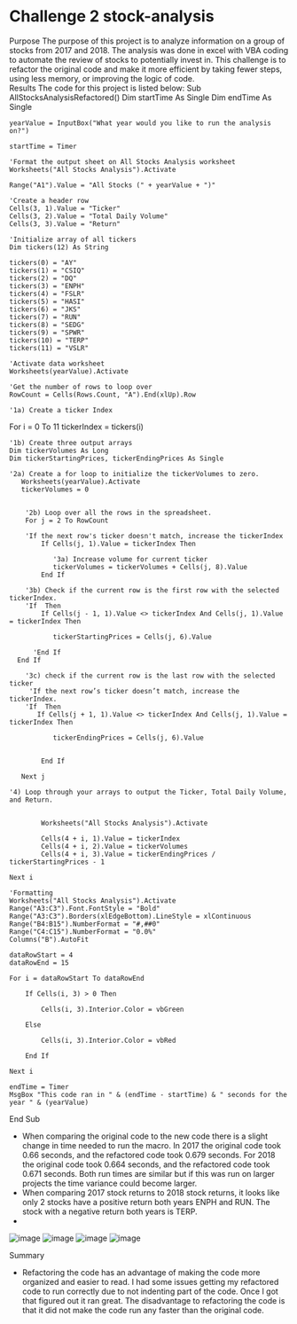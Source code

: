 # Challenge 2 stock-analysis

Purpose
The purpose of this project is to analyze information on a group of stocks from 2017 and 2018.  The analysis was done in excel with VBA coding to automate the review of stocks to potentially invest in.  This challenge is to refactor the original code and make it more efficient by taking fewer steps, using less memory, or improving the logic of code.  
Results
The code for this project is listed below:
Sub AllStocksAnalysisRefactored()
    Dim startTime As Single
    Dim endTime  As Single

    yearValue = InputBox("What year would you like to run the analysis on?")

    startTime = Timer
    
    'Format the output sheet on All Stocks Analysis worksheet
    Worksheets("All Stocks Analysis").Activate
    
    Range("A1").Value = "All Stocks (" + yearValue + ")"
    
    'Create a header row
    Cells(3, 1).Value = "Ticker"
    Cells(3, 2).Value = "Total Daily Volume"
    Cells(3, 3).Value = "Return"

    'Initialize array of all tickers
    Dim tickers(12) As String
    
    tickers(0) = "AY"
    tickers(1) = "CSIQ"
    tickers(2) = "DQ"
    tickers(3) = "ENPH"
    tickers(4) = "FSLR"
    tickers(5) = "HASI"
    tickers(6) = "JKS"
    tickers(7) = "RUN"
    tickers(8) = "SEDG"
    tickers(9) = "SPWR"
    tickers(10) = "TERP"
    tickers(11) = "VSLR"
    
    'Activate data worksheet
    Worksheets(yearValue).Activate
    
    'Get the number of rows to loop over
    RowCount = Cells(Rows.Count, "A").End(xlUp).Row
    
    '1a) Create a ticker Index
   For i = 0 To 11
        tickerIndex = tickers(i)

    '1b) Create three output arrays
    Dim tickerVolumes As Long
    Dim tickerStartingPrices, tickerEndingPrices As Single
    
    '2a) Create a for loop to initialize the tickerVolumes to zero.
       Worksheets(yearValue).Activate
       tickerVolumes = 0
    
        
        '2b) Loop over all the rows in the spreadsheet.
        For j = 2 To RowCount

        'If the next row's ticker doesn't match, increase the tickerIndex
            If Cells(j, 1).Value = tickerIndex Then
    
               '3a) Increase volume for current ticker
               tickerVolumes = tickerVolumes + Cells(j, 8).Value
            End If
        
        '3b) Check if the current row is the first row with the selected tickerIndex.
        'If  Then
            If Cells(j - 1, 1).Value <> tickerIndex And Cells(j, 1).Value = tickerIndex Then
         
               tickerStartingPrices = Cells(j, 6).Value
            
          'End If
      End If
        
        '3c) check if the current row is the last row with the selected ticker
         'If the next row’s ticker doesn’t match, increase the tickerIndex.
        'If  Then
           If Cells(j + 1, 1).Value <> tickerIndex And Cells(j, 1).Value = tickerIndex Then

               tickerEndingPrices = Cells(j, 6).Value

                            
            End If
    
       Next j
    
    '4) Loop through your arrays to output the Ticker, Total Daily Volume, and Return.
    
        
            Worksheets("All Stocks Analysis").Activate
        
            Cells(4 + i, 1).Value = tickerIndex
            Cells(4 + i, 2).Value = tickerVolumes
            Cells(4 + i, 3).Value = tickerEndingPrices / tickerStartingPrices - 1
        
    Next i
    
    'Formatting
    Worksheets("All Stocks Analysis").Activate
    Range("A3:C3").Font.FontStyle = "Bold"
    Range("A3:C3").Borders(xlEdgeBottom).LineStyle = xlContinuous
    Range("B4:B15").NumberFormat = "#,##0"
    Range("C4:C15").NumberFormat = "0.0%"
    Columns("B").AutoFit

    dataRowStart = 4
    dataRowEnd = 15

    For i = dataRowStart To dataRowEnd
        
        If Cells(i, 3) > 0 Then
            
            Cells(i, 3).Interior.Color = vbGreen
            
        Else
        
            Cells(i, 3).Interior.Color = vbRed
            
        End If
        
    Next i
 
    endTime = Timer
    MsgBox "This code ran in " & (endTime - startTime) & " seconds for the year " & (yearValue)

End Sub
-	When comparing the original code to the new code there is a slight change in time needed to run the macro.  In 2017 the original code took 0.66 seconds, and the refactored code took 0.679 seconds. For 2018 the original code took 0.664 seconds, and the refactored code took 0.671 seconds.  Both run times are similar but if this was run on larger projects the time variance could become larger.
-	When comparing 2017 stock returns to 2018 stock returns, it looks like only 2 stocks have a positive return both years ENPH and RUN.  The stock with a negative return both years is TERP.
-	
 ![image](https://user-images.githubusercontent.com/89753083/140803142-fa0e22cc-f377-4d66-9611-1b4978002d1c.png)
 ![image](https://user-images.githubusercontent.com/89753083/140803186-13e34970-72f3-4393-8a5c-d32768b41f02.png)
![image](https://user-images.githubusercontent.com/89753083/140803212-c28b08d3-3156-442e-b586-8c711e68f199.png)
![image](https://user-images.githubusercontent.com/89753083/140803245-dea5de17-8ce7-4f3b-ad81-ad3fab3fd42f.png)


Summary
-	Refactoring the code has an advantage of making the code more organized and easier to read.  I had some issues getting my refactored code to run correctly due to not indenting part of the code.  Once I got that figured out it ran great.  The disadvantage to refactoring the code is that it did not make the code run any faster than the original code.  
